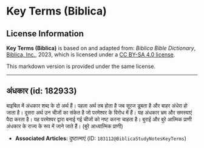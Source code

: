 # Key Terms (Biblica)

## License Information

**Key Terms (Biblica)** is based on and adapted from: _Biblica Bible Dictionary_, [Biblica, Inc.](https://www.biblica.com/), 2023, which is licensed under a [CC BY-SA 4.0 license](https://creativecommons.org/licenses/by-sa/4.0/legalcode.en).

This markdown version is provided under the same license.



--------------------------------

## अंधकार (id: 182933)

बाइबिल में अंधकार शब्द के दो अर्थ हैं। पहला अर्थ तब होता है जब सूरज डूबता है और बाहर अंधेरा हो जाता है। दूसरा अर्थ उन चीजों का संकेत है जो परमेश्वर के विरोध में हैं। यह अंधकार भ्रम और समस्याएं पैदा करता है। यह परमेश्वर द्वारा बनाई गई चीजों को नष्ट करना चाहता है। बुराई और बुरे आत्मिक प्राणी अंधकार के राज्य के रूप में जाने जाते हैं। (बुरे आध्यात्मिक प्राणी)

* **Associated Articles:** दुष्टात्माएं (ID: `183112@BiblicaStudyNotesKeyTerms`)

